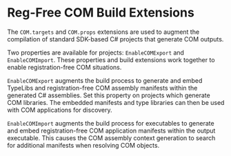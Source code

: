 # Reg-Free COM Build Extensions

The `COM.targets` and `COM.props` extensions are used to augment the compilation of standard SDK-based C# projects that generate COM outputs.

Two properties are available for projects: `EnableCOMExport` and `EnableCOMImport`. These properties and build extensions work together to enable registration-free COM situations.

`EnableCOMExport` augments the build process to generate and embed TypeLibs and registration-free COM assembly manifests within the generated C# assemblies. Set this property on projects which generate COM libraries. The embedded manifests and type libraries can then be used with COM applications for discovery.

`EnableCOMImport` augments the build process for executables to generate and embed registration-free COM application manifests within the output executable. This causes the COM assembly context generation to search for additional manifests when resolving COM objects.